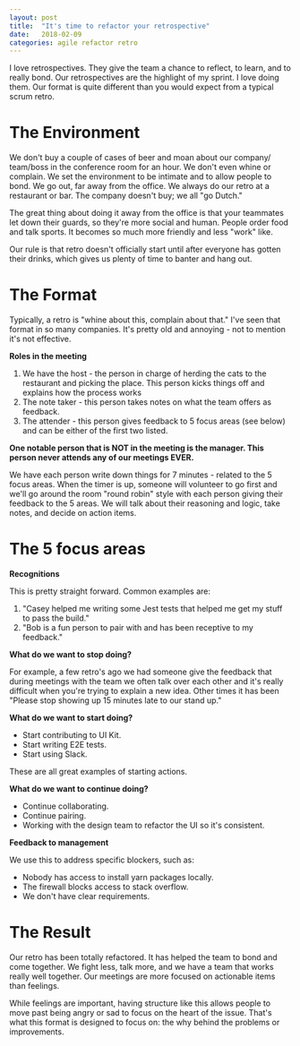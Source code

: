 ```yaml
---
layout: post
title:  "It's time to refactor your retrospective"
date:   2018-02-09
categories: agile refactor retro
---
```


I love retrospectives. They give the team a chance to reflect, to learn, and to really bond. Our retrospectives are the highlight of my sprint. I love doing them. Our format is quite different than you would expect from a typical scrum retro.

# The Environment

We don't buy a couple of cases of beer and moan about our company/ team/boss in the conference room for an hour. We don't even whine or complain. We set the environment to be intimate and to allow people to bond. We go out, far away from the office. We always do our retro at a restaurant or bar. The company doesn't buy; we all "go Dutch."

The great thing about doing it away from the office is that your teammates let down their guards, so they're more social and human. People order food and talk sports. It becomes so much more friendly and less "work" like.

Our rule is that retro doesn't officially start until after everyone has gotten their drinks, which gives us plenty of time to banter and hang out.

# The Format

Typically, a retro is "whine about this, complain about that." I've seen that format in so many companies. It's pretty old and annoying - not to mention it's not effective.

**Roles in the meeting**

1. We have the host - the person in charge of herding the cats to the restaurant and picking the place. This person kicks things off and explains how the process works
2. The note taker - this person takes notes on what the team offers as feedback.
3. The attender - this person gives feedback to 5 focus areas (see below) and can be either of the first two listed.

**One notable person that is NOT in the meeting is the manager. This person never attends any of our meetings EVER.**

We have each person write down things for 7 minutes - related to the 5 focus areas. When the timer is up, someone will volunteer to go first and we'll go around the room "round robin" style with each person giving their feedback to the 5 areas. We will talk about their reasoning and logic, take notes, and decide on action items.

# The 5 focus areas

**Recognitions**

This is pretty straight forward. Common examples are:
1. "Casey helped me writing some Jest tests that helped me get my stuff to pass the build."
2. "Bob is a fun person to pair with and has been receptive to my feedback."

**What do we want to stop doing?**

For example, a few retro's ago we had someone give the feedback that during meetings with the team we often talk over each other and it's really difficult when you're trying to explain a new idea.
Other times it has been "Please stop showing up 15 minutes late to our stand up."

**What do we want to start doing?**

* Start contributing to UI Kit.
* Start writing E2E tests.
* Start using Slack.

These are all great examples of starting actions.

**What do we want to continue doing?**

* Continue collaborating.
* Continue pairing.
* Working with the design team to refactor the UI so it's consistent.

**Feedback to management**

We use this to address specific blockers, such as:
* Nobody has access to install yarn packages locally.
* The firewall blocks access to stack overflow.
* We don't have clear requirements.

# The Result

Our retro has been totally refactored. It has helped the team to bond and come together. We fight less, talk more, and we have a team that works really well together. Our meetings are more focused on actionable items than feelings.

While feelings are important, having structure like this allows people to move past being angry or sad to focus on the heart of the issue. That's what this format is designed to focus on: the why behind the problems or improvements.

